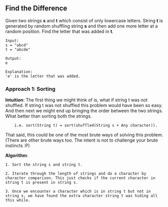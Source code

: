 ## Find the Difference

Given two strings **s** and **t** which consist of only lowercase letters. String **t** is generated by random shuffling string **s** and then add one more letter at a random position. Find the letter that was added in **t**.

```
Input:
s = "abcd"
t = "abcde"

Output:
e

Explanation:
'e' is the letter that was added.
```

### Approach 1: Sorting

**Intuition**: The first thing we might think of is, what if string t was not shuffled. If string t was not shuffled this problem would have been so easy. And then next we might end up bringing the order between the two strings. What better than sorting both the strings.
```
    i.e. sort(String t) = sort(shuffled(String s + Any character)).
```
That said, this could be one of the most brute ways of solving this problem. (There are other brute ways too. The intent is not to challenge your brute instincts :P)

**Algorithm**:

    1. Sort the string s and string t.

    2. Iterate through the length of strings and do a character by character comparison. This just checks if the current character in string t is present in string s.

    3. Once we encounter a character which is in string t but not in string s, we have found the extra character string t was hiding all this while.
